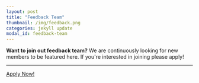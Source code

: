 ```yaml
---
layout: post
title: "Feedback Team"
thumbnail: /img/feedback.png
categories: jekyll update
modal_id: feedback-team
---
```


<div class="text-left">
	<div class="alert alert-warning" role="alert">
		<p class="lead"><strong>Want to join out feedback team?</strong> We are continuously looking for new members to be featured here. If you're interested in joining please apply!</p>
		<hr>
		<a href="https://docs.google.com/forms/d/e/1FAIpQLSfb0YkwgluU_n-ivgDJPxYg_sdegqlZFPpTcdafR6AS6Qjcqg/viewform?usp=sf_link" target="_blank" class="btn btn-secondary btn-lg" role="button">Apply Now!</a>
	</div>
</div>
